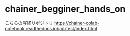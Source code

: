 # chainer_begginer_hands_on
こちらの写経リポジトリ https://chainer-colab-notebook.readthedocs.io/ja/latest/index.html
